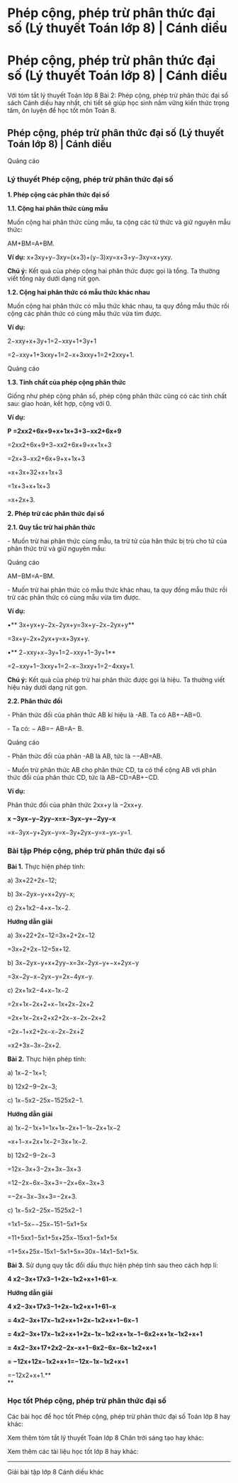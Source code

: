 # Phép cộng, phép trừ phân thức đại số (Lý thuyết Toán lớp 8) | Cánh diều

# Phép cộng, phép trừ phân thức đại số (Lý thuyết Toán lớp 8) | Cánh diều

Với tóm tắt lý thuyết Toán lớp 8 Bài 2: Phép cộng, phép trừ phân thức đại số sách Cánh diều hay nhất, chi tiết sẽ giúp học sinh nắm vững kiến thức trọng tâm, ôn luyện để học tốt môn Toán 8.

## Phép cộng, phép trừ phân thức đại số (Lý thuyết Toán lớp 8) | Cánh diều

Quảng cáo

### **Lý thuyết Phép cộng, phép trừ phân thức đại số**

**1\. Phép cộng các phân thức đại số**

**1.1. Cộng hai phân thức cùng mẫu**

Muốn cộng hai phân thức cùng mẫu, ta cộng các tử thức và giữ nguyên mẫu thức:

AM+BM=A+BM.

**Ví dụ:** x+3xy+y−3xy=(x+3)+(y−3)xy=x+3+y−3xy=x+yxy.

**Chú ý:** Kết quả của phép cộng hai phân thức được gọi là tổng. Ta thường viết tổng này dưới dạng rút gọn.

**1.2. Cộng hai phân thức có mẫu thức khác nhau**

Muốn cộng hai phân thức có mẫu thức khác nhau, ta quy đồng mẫu thức rồi cộng các phân thức có cùng mẫu thức vừa tìm được.

**Ví dụ:**

2−xxy+x+3y+1=2−xxy+1+3y+1

=2−xxy+1+3xxy+1=2−x+3xxy+1=2+2xxy+1.

Quảng cáo

**1.3. Tính chất của phép cộng phân thức**

Giống như phép cộng phân số, phép cộng phân thức cũng có các tính chất sau: giao hoán, kết hợp, cộng với 0.

**Ví dụ:**

**P =2xx2+6x+9+x+1x+3+3−xx2+6x+9**

=2xx2+6x+9+3−xx2+6x+9+x+1x+3

=2x+3−xx2+6x+9+x+1x+3

=x+3x+32+x+1x+3

=1x+3+x+1x+3

=x+2x+3.

**2\. Phép trừ các phân thức đại số**

**2.1. Quy tắc trừ hai phân thức**

\- Muốn trừ hai phân thức cùng mẫu, ta trừ tử của hân thức bị trù cho tử của phân thức trừ và giữ nguyên mẫu: 

Quảng cáo

AM−BM=A−BM.

\- Muốn trừ hai phân thức có mẫu thức khác nhau, ta quy đồng mẫu thức rồi trừ các phân thức có cùng mẫu vừa tìm được.

**Ví dụ:**

•** 3x+yx+y−2x−2yx+y=3x+y−2x−2yx+y**

=3x+y−2x+2yx+y=x+3yx+y.

•** 2−xxy+x−3y+1=2−xxy+1−3y+1**

=2−xxy+1−3xxy+1=2−x−3xxy+1=2−4xxy+1.

**Chú ý:** Kết quả của phép trừ hai phân thức được gọi là hiệu. Ta thường viết hiệu này dưới dạng rút gọn.

**2.2. Phân thức đối**

\- Phân thức đối của phân thức AB kí hiệu là -AB. Ta có AB+−AB=0.

\- Ta có: − AB=− AB=A− B.

Quảng cáo

\- Phân thức đối của phân -AB là AB, tức là −−AB=AB.

\- Muốn trừ phân thức AB cho phân thức CD, ta có thể cộng AB với phân thức đối của phân thức CD, tức là AB−CD=AB+−CD.

**Ví dụ:**

Phân thức đối của phân thức 2xx+y là −2xx+y.

**x −3yx−y−2yy−x=x−3yx−y+−2yy−x**

=x−3yx−y+2yx−y=x−3y+2yx−y=x−yx−y=1.

### **Bài tập Phép cộng, phép trừ phân thức đại số**

**Bài 1.** Thực hiện phép tính:

a) 3x+22+2x−12;

b) 3x−2yx−y+x+2yy−x;

c) 2x+1x2−4+x−1x−2.

**Hướng dẫn giải**

a) 3x+22+2x−12=3x+2+2x−12

=3x+2+2x−12=5x+12.

b) 3x−2yx−y+x+2yy−x=3x−2yx−y+−x+2yx−y

=3x−2y−x−2yx−y=2x−4yx−y.

c) 2x+1x2−4+x−1x−2

=2x+1x−2x+2+x−1x+2x−2x+2

=2x+1x−2x+2+x2+2x−x−2x−2x+2

=2x−1+x2+2x−x−2x−2x+2

=x2+3x−3x−2x+2.

**Bài 2.** Thực hiện phép tính:

a) 1x−2−1x+1;

b) 12x2−9−2x−3;

c) 1x−5x2−25x−1525x2−1.

**Hướng dẫn giải**

a) 1x−2−1x+1=1x+1x−2x+1−1x−2x+1x−2

=x+1−x+2x+1x−2=3x+1x−2.

b) 12x2−9−2x−3

=12x−3x+3−2x+3x−3x+3

=12−2x−6x−3x+3=−2x+6x−3x+3

=−2x−3x−3x+3=−2x+3.

c) 1x−5x2−25x−1525x2−1

=1x1−5x−−25x−151−5x1+5x

=11+5xx1−5x1+5x+25x−15xx1−5x1+5x

=1+5x+25x−15x1−5x1+5x=30x−14x1−5x1+5x.

**Bài 3.** Sử dụng quy tắc đổi dấu thực hiện phép tính sau theo cách hợp lí:

**4 x2−3x+17x3−1+2x−1x2+x+1+61−x**.

**Hướng dẫn giải**

**4 x2−3x+17x3−1+2x−1x2+x+1+61−x**

**= 4x2−3x+17x−1x2+x+1+2x−1x2+x+1−6x−1**

**= 4x2−3x+17x−1x2+x+1+2x−1x−1x2+x+1x−1−6x2+x+1x−1x2+x+1**

**= 4x2−3x+17+2x2−2x−x+1−6x2−6x−6x−1x2+x+1**

**= −12x+12x−1x2+x+1=−12x−1x−1x2+x+1**

=−12x2+x+1.**  
**

### **Học tốt Phép cộng, phép trừ phân thức đại số**

Các bài học để học tốt Phép cộng, phép trừ phân thức đại số Toán lớp 8 hay khác:

Xem thêm tóm tắt lý thuyết Toán lớp 8 Chân trời sáng tạo hay khác:

Xem thêm các tài liệu học tốt lớp 8 hay khác:

* * *

Giải bài tập lớp 8 Cánh diều khác
